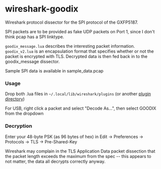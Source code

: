 # wireshark-goodix

Wireshark protocol dissector for the SPI protocol of the GXFP5187.

SPI packets are to be provided as fake UDP packets on Port 1, since I don't think
pcap has a SPI linktype.

`goodix_message.lua` describes the interesting packet information.
`goodix_v2.lua` is an encapsulation format that specifies whether or not the
packet is encrypted with TLS. Decrypted data is then fed back in to the
goodix_message dissector.

Sample SPI data is available in sample_data.pcap

### Usage

Drop both .lua files in `~/.local/lib/wireshark/plugins` (or another 
[plugin directory](https://www.wireshark.org/docs/wsug_html_chunked/ChPluginFolders.html))

For USB, right click a packet and select "Decode As...", then select GOODIX from the dropdown

### Decryption

Enter your 48-byte PSK (as 96 bytes of hex) in Edit -> Preferences -> Protocols
-> TLS -> Pre-Shared-Key

Wireshark may complain in the TLS Application Data packet dissection that the
packet length exceeds the maximum from the spec -- this appears to not matter,
the data all decrypts correctly anyway.
